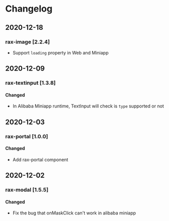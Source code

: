 # Changelog

## 2020-12-18

### rax-image [2.2.4]
- Support `loading` property in Web and Miniapp

## 2020-12-09

### rax-textinput [1.3.8]

#### Changed
- In Alibaba Miniapp runtime, TextInput will check is `type` supported or not

## 2020-12-03

### rax-portal [1.0.0]

#### Changed
- Add rax-portal component

## 2020-12-02

### rax-modal [1.5.5] 
#### Changed
- Fix the bug that onMaskClick can't work in alibaba miniapp
